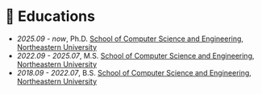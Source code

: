 # 📖 Educations

- *2025.09 - now*, Ph.D. [School of Computer Science and Engineering](http://www.cse.neu.edu.cn/), [Northeastern University](https://neu.edu.cn/)
- *2022.09 - 2025.07*, M.S. [School of Computer Science and Engineering](http://www.cse.neu.edu.cn/), [Northeastern University](https://neu.edu.cn/)
- *2018.09 - 2022.07*, B.S. [School of Computer Science and Engineering](http://www.cse.neu.edu.cn/), [Northeastern University](https://neu.edu.cn/)
